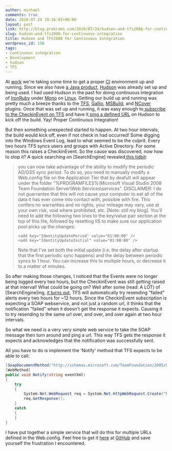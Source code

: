 ```yaml
---
author: michael
comments: true
date: 2010-07-24 19:16:03+00:00
layout: post
link: http://blog.prokrams.com/2010/07/24/hudson-and-tfs2008-for-continuous-integration/
slug: hudson-and-tfs2008-for-continuous-integration
title: Hudson and TFS2008 For Continuous Integration
wordpress_id: 150
tags:
- continuous integration
- Development
- hudson
- TFS
---
```


At [work](http://www.preemptive.com/) we're taking some time to get a proper [CI](http://en.wikipedia.org/wiki/Continuous_Integration) environment up and running. Since we also have [a Java product](http://www.preemptive.com/products/dasho/overview), [Hudson](http://hudson-ci.org/) was already set up and being used. I had used Hudson in the past for doing continuous integration of [IronRuby](http://www.ironruby.net/) under [Mono](http://www.mono-project.com/Main_Page) on [Linux](http://www.ubuntu.com/). Getting our build up and running was pretty much a breeze thanks to the [TFS](http://wiki.hudson-ci.org/display/HUDSON/Team+Foundation+Server+Plugin), [Gallio](http://wiki.hudson-ci.org/display/HUDSON/Gallio+Plugin), [MSBuild](http://wiki.hudson-ci.org/display/HUDSON/MSBuild+Plugin), and [NCover](http://wiki.hudson-ci.org/display/HUDSON/NCover+Plugin) plugins. Once that was set up and running, it was easy enough to[ subscribe to the CheckinEvent on TFS](http://msdn.microsoft.com/en-us/magazine/cc507647.aspx) and have it[ ping a defined URL](http://wiki.hudson-ci.org/display/HUDSON/Remote+access+API) on Hudson to kick off the build. Yay! Proper Continuous Integration!

But then something unexpected started to happen. At two hour intervals, the build would kick off, even if not check in had occurred! Some digging into the Windows Event Log, lead to what seemed to be the culprit. Every two hours TFS syncs users and groups with Active Directory. For some reason this raises a CheckinEvent. So the cause was discovered, now how to stop it? A quick searching on [SearchEngine] revealed[ this tidbit](http://blogs.msdn.com/b/adamsinger/archive/2007/07/31/great-news.aspx): 


> you can now take advantage of the ability to modify the periodic AD/GSS sync period. To do so, you need to manually modify a Web.config file on the Application Tier that by deafult will appear under the folder "%PROGRAMFILES%\Microsoft Visual Studio 2008 Team Foundation Server\Web Services\services". DISCLAIMER: I do not guarrantee that this will not cause your computer to eat all of the data it has ever come into contact with, possible with fire. This confers no warranties and no rights, your mileage may vary, use at your own risk, void where prohibited, etc. [Note: still my blog]. You'll need to add the following two lines to the key/value pair section at the top of this file, followed by resetting IIS to make sure our application pool picks up the changes:  
> ```
> <add key="IdentityUpdatePeriod" value="01:00:00" />  
> <add key="IdentityUpdateInitial" value="01:00:00" />
> ```
> Note that I've set both the initial update (i.e. the delay after startup that the first periodic sync happens) and the delay between periodic syncs to 1 hour. You can increase this to multiple hours, or decrease it to a matter of minutes. 
 

So after making those changes, I noticed that the Events were no longer being logged every two hours, but the CheckinEvent was still getting raised at that interval! What could be going on? Well after some (read: A LOT) of [SearchEngine]ing, [it turns out](http://blogs.msdn.com/b/granth/archive/2008/09/15/does-tfs-guarantee-event-subscription-delivery.aspx), TFS will automatically try resending "failed" alerts every two hours for ~12 hours. Since the CheckinEvent subscription is expecting a SOAP webservice, and not just a random url, it thinks that the notification "failed" when it doesn't get the response it expects. Causing it to try resending to the same url over, and over, and over again at two hour intervals. 

So what we need is a very very simple web service to take the SOAP message then turn around and ping a url. This way TFS gets the response it expects and acknowledges that the notification was successfully sent.

All you have to do is implement the 'Notify' method that TFS expects to be able to call:

```csharp
[SoapDocumentMethod("http://schemas.microsoft.com/TeamFoundation/2005/06/Services/Notification/03/Notify", RequestNamespace = "http://schemas.microsoft.com/TeamFoundation/2005/06/Services/Notification/03")]
[WebMethod]
public void Notify(string eventXml)
{
    try
    {
        System.Net.WebRequest req = System.Net.HttpWebRequest.Create("http://www.example.org/hudson/job/AutomatedBuild/build?token=TOKEN");
        req.GetResponse();
    }
    catch
    {
    }
}
```

I have put together a simple service that will do this for multiple URLs defined in the Web.config. Feel free to get it [here](http://github.com/mletterle/TFSUrlPinger) at [GitHub](https://github.com/) and save yourself the frustration I encountered. 
